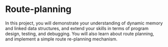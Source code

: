 # Route-planning
In this project, you will demonstrate your understanding of dynamic memory and linked data structures, and extend your skills in terms of program design, testing, and debugging. You will also learn about route planning, and implement a simple route re-planning mechanism.
